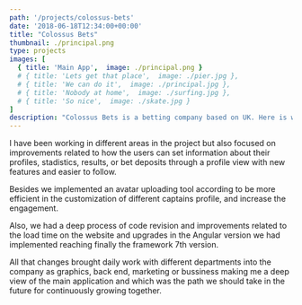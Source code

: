 ```yaml
---
path: '/projects/colossus-bets'
date: '2018-06-18T12:34:00+00:00'
title: "Colossus Bets"
thumbnail: ./principal.png
type: projects
images: [
  { title: 'Main App',  image: ./principal.png }
  # { title: 'Lets get that place',  image: ./pier.jpg },
  # { title: 'We can do it',  image: ./principal.jpg },
  # { title: 'Nobody at home',  image: ./surfing.jpg },
  # { title: 'So nice',  image: ./skate.jpg }
]
description: "Colossus Bets is a betting company based on UK. Here is where I work nowadays implementing new features for the main app and improving the UX for the existing ones."
---
```


I have been working in different areas in the project but also focused on improvements related to how the users can set information about their profiles, stadistics, results, or bet deposits through a profile view with new features and easier to follow.

Besides we implemented an avatar uploading tool according to be more efficient in the customization of different captains profile, and increase the engagement.

Also, we had a deep process of code revision and improvements related to the load time on the website and upgrades in the Angular version we had implemented reaching finally the framework 7th version.

All that changes brought daily work with different departments into the company as graphics, back end, marketing or bussiness making me a deep view of the main application and which was the path we should take in the future for continuously growing together.